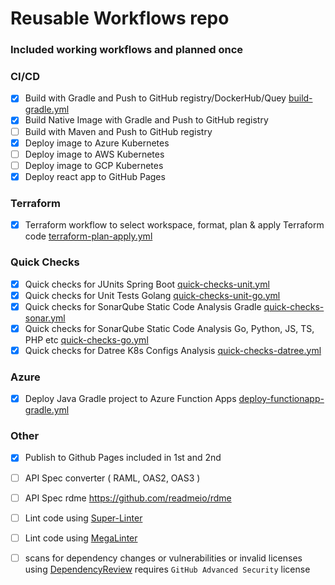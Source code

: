 # Reusable Workflows repo 

### Included working workflows and planned once

### CI/CD

- [x] Build with Gradle and Push to GitHub registry/DockerHub/Quey  [build-gradle.yml](.github/workflows/build-gradle.yml)
- [x] Build Native Image with Gradle and Push to GitHub registry 
- [ ] Build with Maven and Push to GitHub registry 
- [x] Deploy image to Azure Kubernetes  
- [ ] Deploy image to AWS Kubernetes
- [ ] Deploy image to GCP Kubernetes
- [x] Deploy react app to GitHub Pages

### Terraform

- [x] Terraform workflow to select workspace, format, plan & apply Terraform code [terraform-plan-apply.yml](.github/workflows/terraform-plan-apply.yml)

### Quick Checks 

- [x] Quick checks for JUnits Spring Boot [quick-checks-unit.yml](.github/workflows/quick-checks-unit.yml)
- [x] Quick checks for Unit Tests Golang [quick-checks-unit-go.yml](.github/workflows/quick-checks-unit-go.yml)
- [x] Quick checks for SonarQube Static Code Analysis Gradle [quick-checks-sonar.yml](.github/workflows/quick-checks-sonar.yml)
- [x] Quick checks for SonarQube Static Code Analysis Go, Python, JS, TS, PHP etc [quick-checks-go.yml](.github/workflows/quick-checks-sonar-go.yml)
- [x] Quick checks for Datree K8s Configs Analysis [quick-checks-datree.yml](.github/workflows/quick-checks-datree.yml)

### Azure 
- [x] Deploy Java Gradle project to Azure Function Apps [deploy-functionapp-gradle.yml](.github/workflows/deploy-functionapp-gradle.yml)

### Other

- [x] Publish to Github Pages included in 1st and 2nd
- [ ] API Spec converter ( RAML, OAS2, OAS3 )
- [ ] API Spec rdme <https://github.com/readmeio/rdme>

- [ ] Lint code using [Super-Linter](https://github.com/super-linter/super-linter)
- [ ] Lint code using [MegaLinter](https://github.com/oxsecurity/megalinter)
- [ ] scans for dependency changes or vulnerabilities or invalid licenses using [DependencyReview](https://github.com/actions/dependency-review-action)
      requires `GitHub Advanced Security` license
